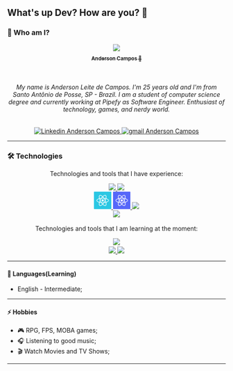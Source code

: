 ## What's up Dev? How are you? 👋

### :thinking: Who am I?

<p align="center">
    <a title="Rocketseat" href="https://app.rocketseat.com.br/me/andercampos" target="_blank" rel="noopener noreferrer">
        <img 
            src="https://avatars3.githubusercontent.com/u/51854580?s=460&u=1a1114437e6cd9f37bd2d83e868f3e28a008f9fd&v=4" 
            width="120">       
        <br/>
        <sub><b>Anderson Campos  🚀</b></sub>
    </a>
</p>
</br>
<h6 align="center">
    My name is Anderson Leite de Campos. I'm 25 years old and I'm from Santo Antônio de Posse, SP - Brazil. I am a student of computer science degree and currently working at Pipefy as Software Engineer. Enthusiast of technology, games, and nerdy world.
</h6>

<p align="center">
    <a title="Linkedin" href="https://www.linkedin.com/in/andercampos/" target="_blank" rel="noopener noreferrer">
        <img 
            alt="Linkedin Anderson Campos" 
            src="https://img.shields.io/badge/-Anderson%20Campos-%230077b5?style=flat-square&logo=linkedin">
    </a>
    <a title="Mail me" href="mailto:anderleitec@gmail.com" target="_blank" rel="noopener noreferrer">
        <img 
            alt="gmail Anderson Campos" 
            src="https://img.shields.io/badge/-anderleitec@gmail.com-%23c14438?style=flat-square&logo=gmail&logoColor=white">
    </a>
</p>

---

### 🛠 Technologies

<p align="center">
Technologies and tools that I have experience:

<p align="center">
     <a title="Javascript" href="https://www.javascript.com/" target="_blank" rel="noopener noreferrer">
        <img 
            src="https://upload.wikimedia.org/wikipedia/commons/9/99/Unofficial_JavaScript_logo_2.svg" 
            width="40">
    </a>
    <a title="Typescript" href="https://www.typescriptlang.org/" target="_blank" rel="noopener noreferrer">
        <img 
            src="https://upload.wikimedia.org/wikipedia/commons/4/4c/Typescript_logo_2020.svg"
            width="40">
    </a>
    </br>
     <a title="React" href="https://reactjs.org/" target="_blank" rel="noopener noreferrer">
        <img 
            src="https://github.com/andercampos/andercampos/blob/master/assets/icon-react.svg"
            width="40">
    </a>
    <a title="React Native" href="https://reactnative.dev/" target="_blank" rel="noopener noreferrer">
        <img 
            src="https://github.com/andercampos/andercampos/blob/master/assets/icon-react-native.svg"
            width="40">
    </a>
    <a title="Node.js" href="https://nodejs.org/en/" target="_blank" rel="noopener noreferrer">
        <img 
            src="https://nodejs.org/static/images/logo.svg" 
            width="50">
    </a>
    </br>
    <a title="Postgres" href="https://www.postgresql.org/" target="_blank" rel="noopener noreferrer">
      <img 
        src="https://www.postgresql.org/media/img/about/press/elephant.png"        
        width="40">
    </a>
 </p>

<p align="center">
Technologies and tools that I am learning at the moment:

<p align="center">
    <a title="Jest" href="https://jestjs.io/" target="_blank" rel="noopener noreferrer">
    <img src="https://camo.githubusercontent.com/62089edec0ee40bb26b3bf5f973b14d7f8e4b4e942f115cde5b9a5f9c0ca3382/687474703a2f2f7365656b6c6f676f2e636f6d2f696d616765732f4a2f6a6573742d6c6f676f2d463939303145424246372d7365656b6c6f676f2e636f6d2e706e67" width="30">
  </a>
  </br>
   <a title="Ruby on Rails" href="https://rubyonrails.org/" target="_blank" rel="noopener noreferrer">
    <img src="https://rubyonrails.org/images/rails-logo.svg" width="50">
  </a>
  <a title="Elixir" href="https://elixir-lang.org/" target="_blank" rel="noopener noreferrer">
    <img src="https://elixir-lang.org/images/logo/logo.png" width="50">
  </a>
</p>

---

#### 💬 Languages(Learning)

- English - Intermediate;

---

#### ⚡ Hobbies

- 🎮 RPG, FPS, MOBA games;
- 🎧 Listening to good music;
- 🎬 Watch Movies and TV Shows;

---
